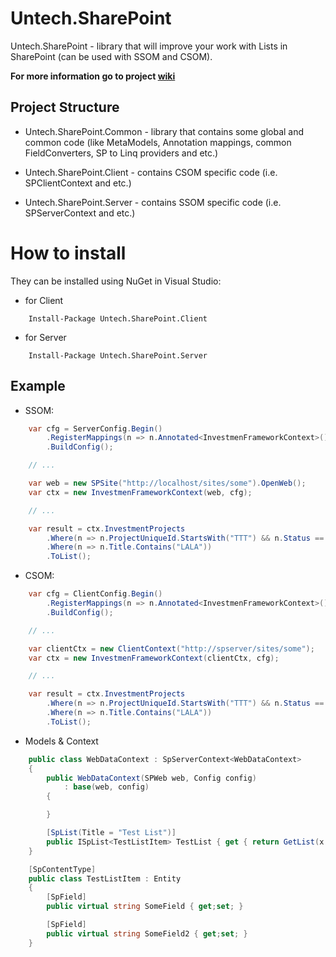 # Untech.SharePoint

Untech.SharePoint - library that will improve your work with Lists in SharePoint (can be used with SSOM and CSOM).

**For more information go to project [wiki](https://github.com/Happi-cat/Untech.SharePoint/wiki)**

## Project Structure

* Untech.SharePoint.Common - library that contains some global and common code (like MetaModels, Annotation mappings, common FieldConverters, SP to Linq providers and etc.)

* Untech.SharePoint.Client - contains CSOM specific code (i.e. SPClientContext and etc.)

* Untech.SharePoint.Server - contains SSOM specific code (i.e. SPServerContext and etc.)

# How to install 

They can be installed using NuGet in Visual Studio:

* for Client

```
	Install-Package Untech.SharePoint.Client 
```

* for Server

```
	Install-Package Untech.SharePoint.Server
```


## Example

* SSOM:

```cs
	var cfg = ServerConfig.Begin()
		.RegisterMappings(n => n.Annotated<InvestmenFrameworkContext>())
		.BuildConfig();

	// ...

	var web = new SPSite("http://localhost/sites/some").OpenWeb();
	var ctx = new InvestmenFrameworkContext(web, cfg);

	// ...

	var result = ctx.InvestmentProjects
		.Where(n => n.ProjectUniqueId.StartsWith("TTT") && n.Status == "Approved")
		.Where(n => n.Title.Contains("LALA"))
		.ToList();
```

* CSOM:


```cs
	var cfg = ClientConfig.Begin()
		.RegisterMappings(n => n.Annotated<InvestmenFrameworkContext>())
		.BuildConfig();

	// ...

	var clientCtx = new ClientContext("http://spserver/sites/some");
	var ctx = new InvestmenFrameworkContext(clientCtx, cfg);

	// ...

	var result = ctx.InvestmentProjects
		.Where(n => n.ProjectUniqueId.StartsWith("TTT") && n.Status == "Approved")
		.Where(n => n.Title.Contains("LALA"))
		.ToList();
```

* Models & Context

```cs
	public class WebDataContext : SpServerContext<WebDataContext>
	{
		public WebDataContext(SPWeb web, Config config) 
			: base(web, config)
		{

		}

		[SpList(Title = "Test List")]
		public ISpList<TestListItem> TestList { get { return GetList(x => x.TestList); }}
	}

	[SpContentType]
	public class TestListItem : Entity
	{
		[SpField]
		public virtual string SomeField { get;set; }	 

		[SpField]
		public virtual string SomeField2 { get;set; }
	}
```